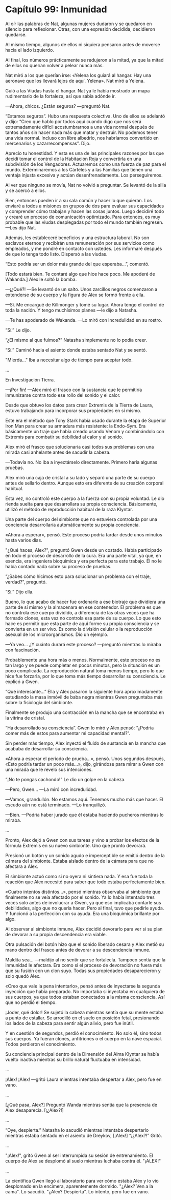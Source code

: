 
# Capítulo 99: Inmunidad


Al oír las palabras de Nat, algunas mujeres dudaron y se quedaron en silencio para reflexionar. Otras, con una expresión decidida, decidieron quedarse.

Al mismo tiempo, algunos de ellos ni siquiera pensaron antes de moverse hacia el lado izquierdo.

Al final, los números prácticamente se redujeron a la mitad, ya que la mitad de ellos no querían volver a pelear nunca más.

Nat miró a los que querían irse: «Yelena los guiará al hangar. Hay una aeronave que los llevará lejos de aquí. Yelena». Nat miró a Yelena.

Guió a las Viudas hasta el hangar. Nat ya le había mostrado un mapa rudimentario de la fortaleza, así que sabía adónde ir.

—Ahora, chicos. ¿Están seguros? —preguntó Nat.

“Estamos seguros”. Hubo una respuesta colectiva. Uno de ellos se adelantó y dijo: “Creo que hablo por todos aquí cuando digo que nos será extremadamente difícil acostumbrarnos a una vida normal después de tantos años sin hacer nada más que matar y destruir. No podemos tener una vida normal. Incluso con libre albedrío, nos habríamos convertido en mercenarios y cazarrecompensas”. Dijo.

Aprecio tu honestidad. Y esta es una de las principales razones por las que decidí tomar el control de la Habitación Roja y convertirla en una subdivisión de los Vengadores. Actuaremos como una fuerza de paz para el mundo. Exterminaremos a los Cárteles y a las Familias que tienen una ventaja injusta excesiva y actúan desenfrenadamente. Los perseguiremos.

Al ver que ninguno se movía, Nat no volvió a preguntar. Se levantó de la silla y se acercó a ellos.

Bien, entonces pueden ir a su sala común y hacer lo que quieran. Los enviaré a todos a misiones en grupos de dos para evaluar sus capacidades y comprender cómo trabajan y hacen las cosas juntos. Luego decidiré todo y crearé un proceso de comunicación optimizado. Para entonces, es muy probable que las viudas desplegadas por todo el mundo también regresen. —Les dijo Nat.

Además, les estableceré beneficios y una estructura laboral. No son esclavos eternos y recibirán una remuneración por sus servicios como empleados, y me pondré en contacto con ustedes. Les informaré después de que lo tenga todo listo. Dispersó a las viudas.

“Esto podría ser un dolor más grande del que esperaba…”, comentó.

[Todo estará bien. Te contaré algo que hice hace poco. Me apoderé de Wakanda.] Alex le soltó la bomba.

—¡¿Qué?! —Se levantó de un salto. Unos zarcillos negros comenzaron a extenderse de su cuerpo y la figura de Alex se formó frente a ella.

—Sí. Me encargué de Killmonger y tomé su lugar. Ahora tengo el control de toda la nación. Y tengo muchísimos planes —le dijo a Natasha.

—Te has apoderado de Wakanda. —Lo miró con incredulidad en su rostro.

“Sí.” Le dijo.

“¿El mismo al que fuimos?” Natasha simplemente no lo podía creer.

“Sí.” Caminó hacia el asiento donde estaba sentado Nat y se sentó.

"Mierda..." Iba a necesitar algo de tiempo para aceptar todo.

…

En Investigación Tierra.

—¡Por fin! —Alex miró el frasco con la sustancia que le permitiría inmunizarse contra todo ese rollo del sonido y el calor.

Desde que obtuvo los datos para crear Extremis de la Tierra de Laura, estuvo trabajando para incorporar sus propiedades en sí mismo.

Este era el método que Tony Stark había usado durante la etapa de Superior Iron Man para crear su armadura más resistente: la Endo-Sym. Era básicamente un traje que había creado usando Venom y combinándolo con Extremis para combatir su debilidad al calor y al sonido.

Alex miró el frasco que solucionaría casi todos sus problemas con una mirada casi anhelante antes de sacudir la cabeza.

—Todavía no. No iba a inyectárselo directamente. Primero haría algunas pruebas.

Alex miró una caja de cristal a su lado y separó una parte de su cuerpo antes de sellarlo dentro. Aunque esto era diferente de su creación corporal habitual.

Esta vez, no controló este cuerpo a la fuerza con su propia voluntad. Le dio rienda suelta para que desarrollara su propia consciencia. Básicamente, utilizó el método de reproducción habitual de la raza Klyntar.

Una parte del cuerpo del simbionte que no estuviera controlada por una conciencia desarrollaría automáticamente su propia conciencia.

«Ahora a esperar», pensó. Este proceso podría tardar desde unos minutos hasta varios días.

"¿Qué haces, Alex?", preguntó Gwen desde un costado. Había participado en todo el proceso de desarrollo de la cura. Era una parte vital, ya que, en esencia, era ingeniera bioquímica y era perfecta para este trabajo. Él no le había contado nada sobre su proceso de pruebas.

“¿Sabes cómo hicimos esto para solucionar un problema con el traje, verdad?”, preguntó.

“Sí.” Dijo ella.

Bueno, lo que acabo de hacer fue ordenarle a ese biotraje que dividiera una parte de sí mismo y la almacenara en ese contenedor. El problema es que no controla ese cuerpo dividido, a diferencia de las otras veces que ha formado clones, esta vez no controla esa parte de su cuerpo. Lo que esto hace es permitir que esta parte de aquí forme su propia consciencia y se convierta en un ser vivo. Es como la división celular o la reproducción asexual de los microorganismos. Dio un ejemplo.

—Ya veo… ¿Y cuánto durará este proceso? —preguntó mientras lo miraba con fascinación.

Probablemente una hora más o menos. Normalmente, este proceso no es tan largo y se puede completar en pocos minutos, pero la situación es un poco complicada. La reproducción natural toma menos tiempo, pero lo que hice fue forzarla, por lo que toma más tiempo desarrollar su consciencia. Le explicó a Gwen.

“Qué interesante…” Ella y Alex pasaron la siguiente hora aproximadamente estudiando la masa inmóvil de baba negra mientras Gwen preguntaba más sobre la fisiología del simbionte.

Finalmente se produjo una contracción en la mancha que se encontraba en la vitrina de cristal.

“Ha desarrollado su consciencia”. Gwen lo miró y Alex pensó: “¿Podría comer más de estos para aumentar mi capacidad mental?”.

Sin perder más tiempo, Alex inyectó el fluido de sustancia en la mancha que acababa de desarrollar su consciencia.

«Ahora a esperar el periodo de prueba…», pensó. Unos segundos después, «Esto podría tardar un poco más…», dijo, girándose para mirar a Gwen con una mirada que le reveló sus intenciones.

“¡No te pongas cachondo!” Le dio un golpe en la cabeza.

—Pero, Gwen… —La miró con incredulidad.

—Vamos, grandullón. No estamos aquí. Tenemos mucho más que hacer. El escudo aún no está terminado. —Lo tranquilizó.

—Bien. —Podría haber jurado que él estaba haciendo pucheros mientras lo miraba.

…

Pronto, Alex dejó a Gwen con sus tareas y vino a probar los efectos de la fórmula Extremis en su nuevo simbionte. Uno que pronto devorará.

Presionó un botón y un sonido agudo e imperceptible se emitió dentro de la cámara del simbionte. Estaba aislado dentro de la cámara para que no afectara a Alex.

El simbionte actuó como si no oyera ni sintiera nada. Y esa fue toda la reacción que Alex necesitó para saber que todo estaba perfectamente bien.

«Cuatro intentos distintos…», pensó mientras observaba al simbionte que finalmente no se veía afectado por el sonido. Ya lo había intentado tres veces solo antes de involucrar a Gwen, ya que eso implicaba contarle sus debilidades, algo que no quería hacer. Pero al final, tuvo que pedirle ayuda. Y funcionó a la perfección con su ayuda. Era una bioquímica brillante por algo.

Al observar al simbionte inmune, Alex decidió devorarlo para ver si su plan de devorar a su propia descendencia era viable.

Otra pulsación del botón hizo que el sonido liberado cesara y Alex metió su mano dentro del frasco antes de devorar a su descendencia inmune.

Maldita sea... —maldijo al no sentir que se fortalecía. Tampoco sentía que la inmunidad le afectara. Era como si el proceso de devoración no fuera más que su fusión con un clon suyo. Todas sus propiedades desaparecieron y solo quedó Alex.

«Creo que vale la pena intentarlo», pensó antes de inyectarse la segunda inyección que había preparado. No importaba si inyectaba en cualquiera de sus cuerpos, ya que todos estaban conectados a la misma consciencia. Así que no perdió el tiempo.

¡Joder, qué dolor! Se sujetó la cabeza mientras sentía que su mente estaba a punto de estallar. Se arrodilló en el suelo en posición fetal, presionando los lados de la cabeza para sentir algún alivio, pero fue inútil.

Y en cuestión de segundos, perdió el conocimiento. No solo él, sino todos sus cuerpos. Ya fueran clones, anfitriones o el cuerpo en la nave espacial. Todos perdieron el conocimiento.

Su conciencia principal dentro de la Dimensión del Alma Klyntar se había vuelto inactiva mientras su brillo natural fluctuaba en intensidad.

…

¡Alex! ¡Alex! —gritó Laura mientras intentaba despertar a Alex, pero fue en vano.

…

[¿Qué pasa, Alex?] Preguntó Wanda mientras sentía que la presencia de Alex desaparecía. [¡¿Alex?!]

…

“Oye, despierta.” Natasha lo sacudió mientras intentaba despertarlo mientras estaba sentado en el asiento de Dreykov, [¡Alex!] “¡¿Alex?!” Gritó.

…

"¡Alex!", gritó Gwen al ser interrumpida su sesión de entrenamiento. El cuerpo de Alex se desplomó al suelo mientras luchaba contra él. "¡ALEX!"

…

La científica Gwen llegó al laboratorio para ver cómo estaba Alex y lo vio desplomado en la encimera, aparentemente dormido. "¿Alex? Ven a la cama". Lo sacudió. "¿Alex? Despierta". Lo intentó, pero fue en vano.
